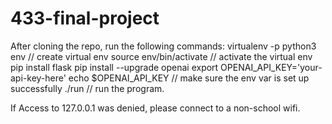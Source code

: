 # 433-final-project
After cloning the repo, run the following commands:
virtualenv -p python3 env // create virtual env
source env/bin/activate // activate the virtual env
pip install flask
pip install --upgrade openai
export OPENAI_API_KEY='your-api-key-here' 
echo $OPENAI_API_KEY // make sure the env var is set up successfully
./run // run the program.


If Access to 127.0.0.1 was denied, please connect to a non-school wifi.